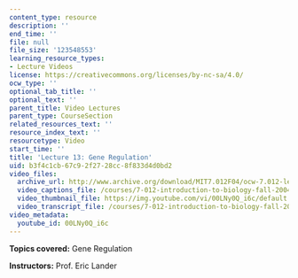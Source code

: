 ```yaml
---
content_type: resource
description: ''
end_time: ''
file: null
file_size: '123548553'
learning_resource_types:
- Lecture Videos
license: https://creativecommons.org/licenses/by-nc-sa/4.0/
ocw_type: ''
optional_tab_title: ''
optional_text: ''
parent_title: Video Lectures
parent_type: CourseSection
related_resources_text: ''
resource_index_text: ''
resourcetype: Video
start_time: ''
title: 'Lecture 13: Gene Regulation'
uid: b3f4c1cb-67c9-2f27-28cc-8f833d4d0bd2
video_files:
  archive_url: http://www.archive.org/download/MIT7.012F04/ocw-7.012-lec13-08oct2004-220k.mp4
  video_captions_file: /courses/7-012-introduction-to-biology-fall-2004/016ef4f4ea4b5385b68364913bfee39c_00LNy0Q_i6c.vtt
  video_thumbnail_file: https://img.youtube.com/vi/00LNy0Q_i6c/default.jpg
  video_transcript_file: /courses/7-012-introduction-to-biology-fall-2004/ebda1131d71422d2b6a60f17ad89409b_00LNy0Q_i6c.pdf
video_metadata:
  youtube_id: 00LNy0Q_i6c
---
```


**Topics covered:** Gene Regulation

**Instructors:** Prof. Eric Lander

